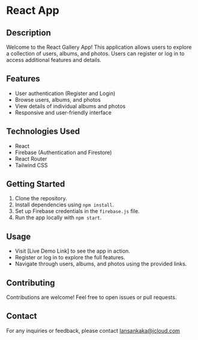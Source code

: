 # React App

## Description
Welcome to the React Gallery App! This application allows users to explore a collection of users, albums, and photos. Users can register or log in to access additional features and details.

## Features
- User authentication (Register and Login)
- Browse users, albums, and photos
- View details of individual albums and photos
- Responsive and user-friendly interface

## Technologies Used
- React
- Firebase (Authentication and Firestore)
- React Router
- Tailwind CSS 

## Getting Started
1. Clone the repository.
2. Install dependencies using `npm install`.
3. Set up Firebase credentials in the `firebase.js` file.
4. Run the app locally with `npm start`.

## Usage
- Visit [Live Demo Link] to see the app in action.
- Register or log in to explore the full features.
- Navigate through users, albums, and photos using the provided links.

## Contributing
Contributions are welcome! Feel free to open issues or pull requests.

## Contact
For any inquiries or feedback, please contact Iansankaka@icloud.com
